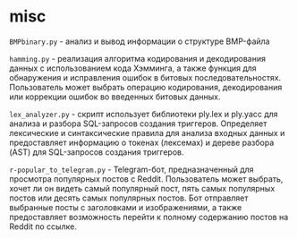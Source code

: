 # misc

`BMPbinary.py` -  анализ и вывод информации о структуре BMP-файла

`hamming.py` - реализация алгоритма кодирования и декодирования данных с использованием кода Хэмминга, а также функция для обнаружения и исправления ошибок в битовых последовательностях. Пользователь может выбрать операцию кодирования, декодирования или коррекции ошибок во введенных битовых данных.

`lex_analyzer.py` - скрипт использует библиотеки ply.lex и ply.yacc для анализа и разбора SQL-запросов создания триггеров. Определяет лексические и синтаксические правила для анализа входных данных и предоставляет информацию о токенах (лексемах) и дереве разбора (AST) для SQL-запросов создания триггеров.

`r-popular_to_telegram.py` - Telegram-бот, предназначенный для просмотра популярных постов с Reddit. Пользователь может выбрать, хочет ли он видеть самый популярный пост, пять самых популярных постов или десять самых популярных постов. Бот отправляет выбранные посты с заголовками и изображениями, а также предоставляет возможность перейти к полному содержанию постов на Reddit по ссылке.
